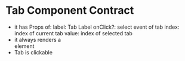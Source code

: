 # Tab Component Contract

* it has Props of:
	label: Tab Label
	onClick?: select event of tab
	index: index of current tab
	value: index of selected tab
* it always renders a <div> element
* Tab is clickable